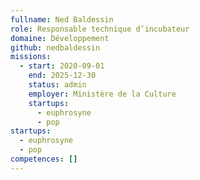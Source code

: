 ```yaml
---
fullname: Ned Baldessin
role: Responsable technique d’incubateur
domaine: Développement
github: nedbaldessin
missions:
  - start: 2020-09-01
    end: 2025-12-30
    status: admin
    employer: Ministère de la Culture
    startups:
      - euphrosyne
      - pop
startups:
  - euphrosyne
  - pop
competences: []
---
```

